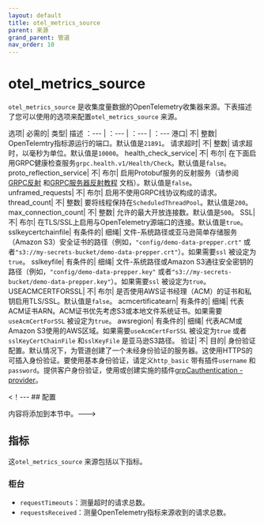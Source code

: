 ```yaml
---
layout: default
title: otel_metrics_source
parent: 来源
grand_parent: 管道
nav_order: 10
---
```


# otel_metrics_source

`otel_metrics_source` 是收集度量数据的OpenTelemetry收集器来源。下表描述了您可以使用的选项来配置`otel_metrics_source` 来源。

选项| 必需的| 类型| 描述
：--- | ：--- | ：--- | ：---
港口| 不| 整数| OpenTelemtry指标源运行的端口。默认值是`21891`。
请求超时| 不| 整数| 请求超时，以毫秒为单位。默认值是`10000`。
health_check_service| 不| 布尔| 在下面启用GRPC健康检查服务`grpc.health.v1/Health/Check`。默认值是`false`。
proto_reflection_service| 不| 布尔| 启用Protobuf服务的反射服务（请参阅[GRPC反射](https://github.com/grpc/grpc/blob/master/doc/server-reflection.md) 和[GRPC服务器反射教程](https://github.com/grpc/grpc-java/blob/master/documentation/server-reflection-tutorial.md) 文档）。默认值是`false`。
unframed_requests| 不| 布尔| 启用不使用GRPC线协议构成的请求。
thread_count| 不| 整数| 要将线程保持在`ScheduledThreadPool`。默认值是`200`。
max_connection_count| 不| 整数| 允许的最大开放连接数。默认值是`500`。
SSL| 不| 布尔| 在TLS/SSL上启用与OpenTelemetry源端口的连接。默认值是`true`。
sslkeycertchainfile| 有条件的| 细绳| 文件-系统路径或亚马逊简单存储服务（Amazon S3）安全证书的路径（例如，`"config/demo-data-prepper.crt"` 或者`"s3://my-secrets-bucket/demo-data-prepper.crt"`）。如果需要`ssl` 被设定为`true`。
sslkeyfile| 有条件的| 细绳| 文件-系统路径或Amazon S3通往安全密钥的路径（例如，`"config/demo-data-prepper.key"` 或者`"s3://my-secrets-bucket/demo-data-prepper.key"`）。如果需要`ssl` 被设定为`true`。
USEACMCERTFORSSL| 不| 布尔| 是否使用AWS证书经理（ACM）的证书和私钥启用TLS/SSL。默认值是`false`。
acmcertificatearn| 有条件的| 细绳| 代表ACM证书ARN。ACM证书优先考虑S3或本地文件系统证书。如果需要`useAcmCertForSSL` 被设定为`true`。
awsregion| 有条件的| 细绳| 代表ACM或Amazon S3使用的AWS区域。如果需要`useAcmCertForSSL` 被设定为`true` 或者`sslKeyCertChainFile` 和`sslKeyFile` 是亚马逊S3路径。
验证| 不| 目的| 身份验证配置。默认情况下，为管道创建了一个未经身份验证的服务器。这使用HTTPS的可插入身份验证。要使用基本身份验证，请定义`http_basic` 带有插件`username` 和`password`。提供客户身份验证，使用或创建实施的插件[grpCauthentication -provider](https://github.com/opensearch-project/data-prepper/blob/1.2.0/data-prepper-plugins/armeria-common/src/main/java/com/amazon/dataprepper/armeria/authentication/GrpcAuthenticationProvider.java)。

<！--- ## 配置

内容将添加到本节中。--->

## 指标

这`otel_metrics_source` 来源包括以下指标。

### 柜台

- `requestTimeouts`：测量超时的请求总数。
- `requestsReceived`：测量OpenTelemetry指标来源收到的请求总数。


